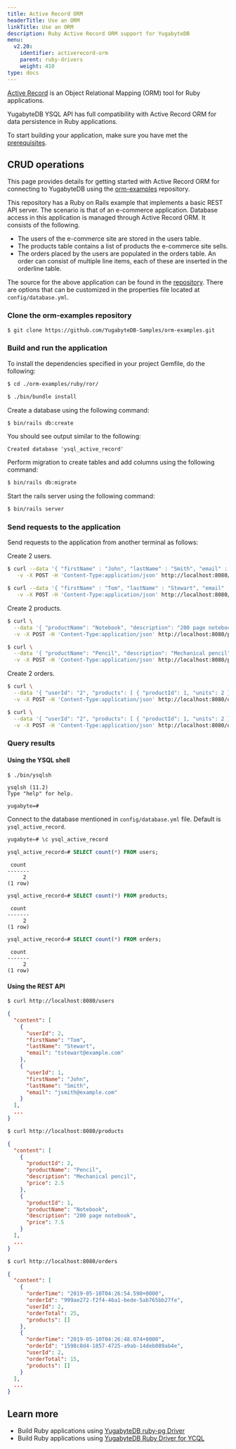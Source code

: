 ```yaml
---
title: Active Record ORM
headerTitle: Use an ORM
linkTitle: Use an ORM
description: Ruby Active Record ORM support for YugabyteDB
menu:
  v2.20:
    identifier: activerecord-orm
    parent: ruby-drivers
    weight: 410
type: docs
---
```


[Active Record](https://guides.rubyonrails.org/active_record_basics.html) is an Object Relational Mapping (ORM) tool for Ruby applications.

YugabyteDB YSQL API has full compatibility with Active Record ORM for data persistence in Ruby applications.

To start building your application, make sure you have met the [prerequisites](../#prerequisites).

## CRUD operations

This page provides details for getting started with Active Record ORM for connecting to YugabyteDB using the [orm-examples](https://github.com/YugabyteDB-Samples/orm-examples.git) repository.

This repository has a Ruby on Rails example that implements a basic REST API server. The scenario is that of an e-commerce application. Database access in this application is managed through Active Record ORM. It consists of the following.

- The users of the e-commerce site are stored in the users table.
- The products table contains a list of products the e-commerce site sells.
- The orders placed by the users are populated in the orders table. An order can consist of multiple line items, each of these are inserted in the orderline table.

The source for the above application can be found in the [repository](https://github.com/yugabyte/orm-examples/tree/master/ruby/ror). There are options that can be customized in the properties file located at `config/database.yml`.

### Clone the orm-examples repository

```sh
$ git clone https://github.com/YugabyteDB-Samples/orm-examples.git
```

### Build and run the application

To install the dependencies specified in your project Gemfile, do the following:

```sh
$ cd ./orm-examples/ruby/ror/
```

```sh
$ ./bin/bundle install
```

Create a database using the following command:

```sh
$ bin/rails db:create
```

You should see output similar to the following:

```output
Created database 'ysql_active_record'
```

Perform migration to create tables and add columns using the following command:

```sh
$ bin/rails db:migrate
```

Start the rails server using the following command:

```sh
$ bin/rails server
```

### Send requests to the application

Send requests to the application from another terminal as follows:

Create 2 users.

```sh
$ curl --data '{ "firstName" : "John", "lastName" : "Smith", "email" : "jsmith@example.com" }' \
   -v -X POST -H 'Content-Type:application/json' http://localhost:8080/users
```

```sh
$ curl --data '{ "firstName" : "Tom", "lastName" : "Stewart", "email" : "tstewart@example.com" }' \
   -v -X POST -H 'Content-Type:application/json' http://localhost:8080/users
```

Create 2 products.

```sh
$ curl \
  --data '{ "productName": "Notebook", "description": "200 page notebook", "price": 7.50 }' \
  -v -X POST -H 'Content-Type:application/json' http://localhost:8080/products
```

```sh
$ curl \
  --data '{ "productName": "Pencil", "description": "Mechanical pencil", "price": 2.50 }' \
  -v -X POST -H 'Content-Type:application/json' http://localhost:8080/products
```

Create 2 orders.

```sh
$ curl \
  --data '{ "userId": "2", "products": [ { "productId": 1, "units": 2 } ] }' \
  -v -X POST -H 'Content-Type:application/json' http://localhost:8080/orders
```

```sh
$ curl \
  --data '{ "userId": "2", "products": [ { "productId": 1, "units": 2 }, { "productId": 2, "units": 4 } ] }' \
  -v -X POST -H 'Content-Type:application/json' http://localhost:8080/orders
```

### Query results

#### Using the YSQL shell

```sh
$ ./bin/ysqlsh
```

```output
ysqlsh (11.2)
Type "help" for help.

yugabyte=#
```

Connect to the database mentioned in `config/database.yml` file. Default is `ysql_active_record`.

```sql
yugabyte=# \c ysql_active_record
```

```sql
ysql_active_record=# SELECT count(*) FROM users;
```

```output
 count
-------
     2
(1 row)
```

```sql
ysql_active_record=# SELECT count(*) FROM products;
```

```output
 count
-------
     2
(1 row)
```

```sql
ysql_active_record=# SELECT count(*) FROM orders;
```

```output
 count
-------
     2
(1 row)
```

#### Using the REST API

```sh
$ curl http://localhost:8080/users
```

```output.json
{
  "content": [
    {
      "userId": 2,
      "firstName": "Tom",
      "lastName": "Stewart",
      "email": "tstewart@example.com"
    },
    {
      "userId": 1,
      "firstName": "John",
      "lastName": "Smith",
      "email": "jsmith@example.com"
    }
  ],
  ...
}
```

```sh
$ curl http://localhost:8080/products
```

```output.json
{
  "content": [
    {
      "productId": 2,
      "productName": "Pencil",
      "description": "Mechanical pencil",
      "price": 2.5
    },
    {
      "productId": 1,
      "productName": "Notebook",
      "description": "200 page notebook",
      "price": 7.5
    }
  ],
  ...
}
```

```sh
$ curl http://localhost:8080/orders
```

```output.json
{
  "content": [
    {
      "orderTime": "2019-05-10T04:26:54.590+0000",
      "orderId": "999ae272-f2f4-46a1-bede-5ab765bb27fe",
      "userId": 2,
      "orderTotal": 25,
      "products": []
    },
    {
      "orderTime": "2019-05-10T04:26:48.074+0000",
      "orderId": "1598c8d4-1857-4725-a9ab-14deb089ab4e",
      "userId": 2,
      "orderTotal": 15,
      "products": []
    }
  ],
  ...
}
```

## Learn more

- Build Ruby applications using [YugabyteDB ruby-pg Driver](../yb-ruby-pg/)
- Build Ruby applications using [YugabyteDB Ruby Driver for YCQL](../ycql/)
